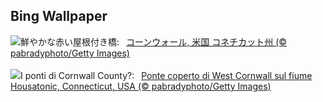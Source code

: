 ## Bing Wallpaper
![](https://www.bing.com/th?id=OHR.ConnecticutBridge_JA-JP2803321025_UHD.jpg&w=1000)鮮やかな赤い屋根付き橋:&nbsp;&ensp;[コーンウォール, 米国 コネチカット州 (© pabradyphoto/Getty Images)](https://www.bing.com/th?id=OHR.ConnecticutBridge_JA-JP2803321025_UHD.jpg)
<br><br/>
![](https://www.bing.com/th?id=OHR.ConnecticutBridge_IT-IT2485348656_UHD.jpg&w=1000)I ponti di Cornwall County?:&nbsp;&ensp;[Ponte coperto di West Cornwall sul fiume Housatonic, Connecticut, USA (© pabradyphoto/Getty Images)](https://www.bing.com/th?id=OHR.ConnecticutBridge_IT-IT2485348656_UHD.jpg)
<br><br/>
